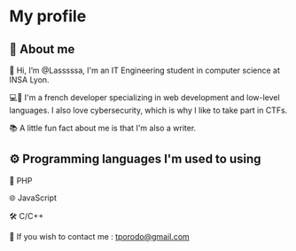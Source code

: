 # My profile

## 👤 About me

👋 Hi, I’m @Lasssssa, I'm an IT Engineering student in computer science at INSA Lyon. 

💻📱 I'm a french developer specializing in web development and low-level languages. I also love cybersecurity, which is why I like to take part in CTFs.

📚 A little fun fact about me is that I'm also a writer.

## ⚙️ Programming languages I'm used to using
  🐘 PHP
  
  🌐 JavaScript
  
  🛠️ C/C++

📧 If you wish to contact me : tporodo@gmail.com
